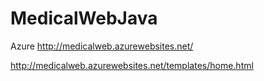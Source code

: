 # MedicalWebJava

Azure
http://medicalweb.azurewebsites.net/
<br/>

http://medicalweb.azurewebsites.net/templates/home.html
